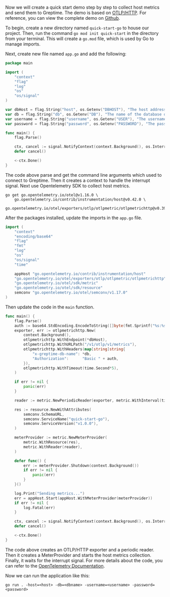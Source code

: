 
Now we will create a quick start demo step by step to collect host metrics and send them to Greptime. The demo is based on [OTLP/HTTP](https://opentelemetry.io/). For reference, you can view the complete demo on [Github](https://github.com/GreptimeCloudStarters/quick-start-go).

To begin, create a new directory named `quick-start-go` to house our project. Then, run the command `go mod init quick-start` in the directory from your terminal. This will create a `go.mod` file, which is used by Go to manage imports.

Next, create new file named `app.go` and add the following:

```go
package main

import (
	"context"
	"flag"
	"log"
	"os"
	"os/signal"
)

var dbHost = flag.String("host", os.Getenv("DBHOST"), "The host address of the Greptime database")
var db = flag.String("db", os.Getenv("DB"), "The name of the database of the Greptime database")
var username = flag.String("username", os.Getenv("USER"), "The username of the database")
var password = flag.String("password", os.Getenv("PASSWORD"), "The password of the database")

func main() {
	flag.Parse()

	ctx, cancel := signal.NotifyContext(context.Background(), os.Interrupt)
	defer cancel()

	<-ctx.Done()
}
```

The code above parse and get the command line arguments which used to connect to Greptime. Then it creates a context to handle the interrupt signal. Next use Opentelemetry SDK to collect host metrics.

```shell
go get go.opentelemetry.io/otel@v1.16.0 \                                       
    go.opentelemetry.io/contrib/instrumentation/host@v0.42.0 \
    go.opentelemetry.io/otel/exporters/otlp/otlpmetric/otlpmetrichttp@v0.39.0
```


After the packages installed, update the imports in the `app.go` file.

```go
import (
	"context"
	"encoding/base64"
	"flag"
	"fmt"
	"log"
	"os"
	"os/signal"
	"time"

	appHost "go.opentelemetry.io/contrib/instrumentation/host"
	"go.opentelemetry.io/otel/exporters/otlp/otlpmetric/otlpmetrichttp"
	"go.opentelemetry.io/otel/sdk/metric"
	"go.opentelemetry.io/otel/sdk/resource"
	semconv "go.opentelemetry.io/otel/semconv/v1.17.0"
)
```

Then update the code in the `main` function.

```go
func main() {
	flag.Parse()
	auth := base64.StdEncoding.EncodeToString([]byte(fmt.Sprintf("%s:%s", *username, *password)))
	exporter, err := otlpmetrichttp.New(
		context.Background(),
		otlpmetrichttp.WithEndpoint(*dbHost),
		otlpmetrichttp.WithURLPath("/v1/otlp/v1/metrics"),
		otlpmetrichttp.WithHeaders(map[string]string{
			"x-greptime-db-name": *db,
			"Authorization":      "Basic " + auth,
		}),
		otlpmetrichttp.WithTimeout(time.Second*5),
	)

	if err != nil {
		panic(err)
	}

	reader := metric.NewPeriodicReader(exporter, metric.WithInterval(time.Second*2))

	res := resource.NewWithAttributes(
		semconv.SchemaURL,
		semconv.ServiceName("quick-start-go"),
		semconv.ServiceVersion("v1.0.0"),
	)

	meterProvider := metric.NewMeterProvider(
		metric.WithResource(res),
		metric.WithReader(reader),
	)

	defer func() {
		err := meterProvider.Shutdown(context.Background())
		if err != nil {
			panic(err)
		}
	}()

	log.Print("Sending metrics...")
	err = appHost.Start(appHost.WithMeterProvider(meterProvider))
	if err != nil {
		log.Fatal(err)
	}

	ctx, cancel := signal.NotifyContext(context.Background(), os.Interrupt)
	defer cancel()

	<-ctx.Done()
}
```

The code above creates an OTLP/HTTP exporter and a periodic reader. Then it creates a MeterProvider and starts the host metrics collection. Finally, it waits for the interrupt signal. For more details about the code, you can refer to the [OpenTelemetry Documentation](https://opentelemetry.io/docs/instrumentation/go/).

Now we can run the application like this:

```shell
go run . -host=<host> -db=<dbname> -username=<username> -password=<password>
```
